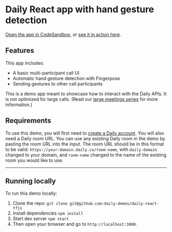 # Daily React app with hand gesture detection
[Open the app in CodeSandbox](https://codesandbox.io/s/github/daily-demos/daily-react-tfjs), or [see it in action here](https://890sio.csb.app/).

## Features

This app includes:

- A basic multi-participant call UI
- Automatic hand gesture detection with Fingerpose
- Sending gestures to other call participants

This is a demo app meant to showcase how to interact with the Daily APIs. It is not optimized for large calls. (Read our [large meetings series](https://www.daily.co/blog/tag/large-meeting-series/) for more information.)

## Requirements

To use this demo, you will first need to [create a Daily account](https://dashboard.daily.co/signup). 
You will also need a Daily room URL. You can use any existing Daily room in the demo by pasting the room URL into the input. The room URL should be in this format to be valid: `https://your-domain.daily.co/room-name`, with `daily-domain` changed to your domain, and `room-name` changed to the name of the existing room you would like to use.

---

## Running locally

To run this demo locally:

1. Clone the repo: `git clone git@github.com:daily-demos/daily-react-tfjs`
2. Install dependencies `npm install`
3. Start dev server `npm start`
4. Then open your browser and go to `http://localhost:3000`.
